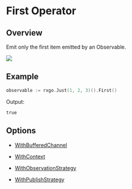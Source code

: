 # First Operator

## Overview

Emit only the first item emitted by an Observable.

![](http://reactivex.io/documentation/operators/images/first.png)

## Example

```go
observable := rxgo.Just(1, 2, 3)().First()
```

Output:

```
true
```

## Options

* [WithBufferedChannel](options.md#withbufferedchannel)

* [WithContext](options.md#withcontext)

* [WithObservationStrategy](options.md#withobservationstrategy)

* [WithPublishStrategy](options.md#withpublishstrategy)
